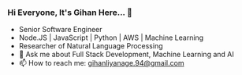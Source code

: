 ### Hi Everyone, It's Gihan Here... 👋

- Senior Software Engineer
- Node.JS | JavaScript | Python | AWS | Machine Learning
- Researcher of Natural Language Processing
- 💬 Ask me about Full Stack Development, Machine Learning and AI
- 📫 How to reach me: gihanliyanage.94@gmail.com


